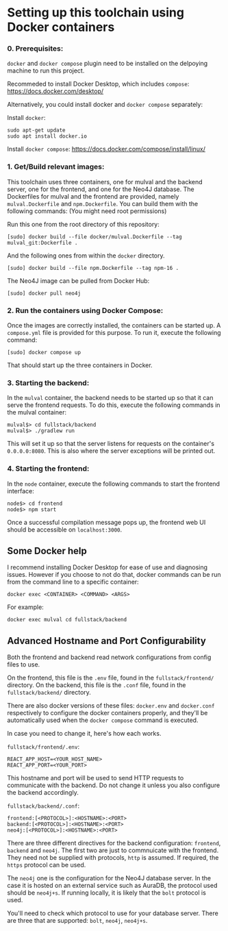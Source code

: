 # Setting up this toolchain using Docker containers

### 0. Prerequisites: ###

`docker` and `docker compose` plugin need to be installed on the delpoying machine to run this project.

Recommeded to install Docker Desktop, which includes `compose`: https://docs.docker.com/desktop/

Alternatively, you could install docker and `docker compose` separately:

Install `docker`: 
```
sudo apt-get update
sudo apt install docker.io
```

Install `docker compose`: https://docs.docker.com/compose/install/linux/



### 1. Get/Build relevant images: ###
This toolchain uses three containers, one for mulval and the backend server, one for the frontend, and one for the Neo4J database.
The Dockerfiles for mulval and the frontend are provided, namely `mulval.Dockerfile` and `npm.Dockerfile`.
You can build them with the following commands: (You might need root permissions)

Run this one from the root directory of this repository:
 ```
[sudo] docker build --file docker/mulval.Dockerfile --tag mulval_git:Dockerfile .
```
And the following ones from within the `docker` directory.
```
[sudo] docker build --file npm.Dockerfile --tag npm-16 .
```
The Neo4J image can be pulled from Docker Hub:
```
[sudo] docker pull neo4j
```

### 2. Run the containers using Docker Compose: ###
Once the images are correctly installed, the containers can be started up.
A `compose.yml` file is provided for this purpose. To run it, execute the following command:
```
[sudo] docker compose up
```
That should start up the three containers in Docker.

### 3. Starting the backend: ###
In the `mulval` container, the backend needs to be started up so that it can serve the frontend requests.
To do this, execute the following commands in the mulval container:
```
mulval$> cd fullstack/backend
mulval$> ./gradlew run
```

This will set it up so that the server listens for requests on the container's `0.0.0.0:8080`.
This is also where the server exceptions will be printed out.

### 4. Starting the frontend: ###
In the `node` container, execute the following commands to start the frontend interface:
```
node$> cd frontend
node$> npm start 
```
Once a successful compilation message pops up, the frontend web UI should be accessible on `localhost:3000`.

## Some Docker help

I recommend installing Docker Desktop for ease of use and diagnosing issues.
However if you choose to not do that, docker commands can be run from the command line to a specific container:
```
docker exec <CONTAINER> <COMMAND> <ARGS>
```

For example:
```
docker exec mulval cd fullstack/backend
```

## Advanced Hostname and Port Configurability

Both the frontend and backend read network configurations from config files to use.

On the frontend, this file is the `.env` file, found in the `fullstack/frontend/` directory.
On the backend, this file is the `.conf` file, found in the `fullstack/backend/` directory.

There are also docker versions of these files: `docker.env` and `docker.conf` respectively to configure the docker containers properly,
and they'll be automatically used when the `docker compose` command is executed. 

In case you need to change it, here's how each works.

`fullstack/frontend/.env`:

```
REACT_APP_HOST=<YOUR_HOST_NAME>
REACT_APP_PORT=<YOUR_PORT>
```

This hostname and port will be used to send HTTP requests to communicate with the backend. 
Do not change it unless you also configure the backend accordingly.

`fullstack/backend/.conf`:

```
frontend:[<PROTOCOL>]:<HOSTNAME>:<PORT>
backend:[<PROTOCOL>]:<HOSTNAME>:<PORT>
neo4j:[<PROTOCOL>]:<HOSTNAME>:<PORT>
```

There are three different directives for the backend configuration: `frontend`, `backend` and `neo4j`.
The first two are just to commnuicate with the frontend. They need not be supplied with protocols, `http` is assumed.
If required, the `https` protocol can be used.

The `neo4j` one is the configuration for the Neo4J database server.
In the case it is hosted on an external service such as AuraDB, the protocol used should be `neo4j+s`.
If running locally, it is likely that the `bolt` protocol is used.

You'll need to check which protocol to use for your database server. There are three that are supported: `bolt`, `neo4j`, `neo4j+s`.

<!---
## Explaining what the compose.yml does

 * ### mulval
   It uses the image built from the `mulval.Dockerfile`
--->
